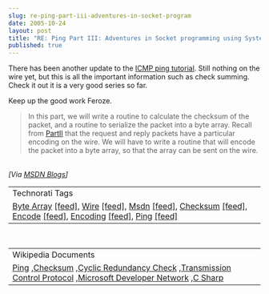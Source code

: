 ```yaml
---
slug: re-ping-part-iii-adventures-in-socket-program
date: 2005-10-24
layout: post
title: "RE: Ping Part III: Adventures in Socket programming using System.Net"
published: true
---
```

There has been another update to the <a href="http://blogs.msdn.com/feroze_daud/archive/2005/10/24/484260.aspx">ICMP ping tutorial</a>.  Still nothing on the wire yet, but this is all the important information such as check summing.  Check it out it is a very good series so far. <p />Keep up the good work Feroze.<br /><blockquote>In this part, we will write a routine to calculate the checksum of the packet, and a routine to serialize the packet into a byte array. Recall from <a href="http://blogs.msdn.com/feroze_daud/archive/2005/10/23/483976.aspx">PartII</a> that the request and reply packets have a particular encoding on the wire. We will have to write a routine that will encode the packet into a byte array, so that the array can be sent on the wire.</blockquote><br /><i>[Via <a href="http://blogs.msdn.com/feroze_daud/archive/2005/10/24/484260.aspx">MSDN Blogs</a>]</i><p /><table class="TechnoratiHead TagHeader">
<tr><td>Technorati Tags</td></tr>
<tr class="Technorati"><td>
<a href="http://www.technorati.com/tag/Byte%20Array" class="Tag" rel="tag">Byte Array</a> <a href="http://feeds.technorati.com/feed/posts/tag/Byte%20Array" class="Tag">[feed]</a>, <a href="http://www.technorati.com/tag/Wire" class="Tag" rel="tag">Wire</a> <a href="http://feeds.technorati.com/feed/posts/tag/Wire" class="Tag">[feed]</a>, <a href="http://www.technorati.com/tag/Msdn" class="Tag" rel="tag">Msdn</a> <a href="http://feeds.technorati.com/feed/posts/tag/Msdn" class="Tag">[feed]</a>, <a href="http://www.technorati.com/tag/Checksum" class="Tag" rel="tag">Checksum</a> <a href="http://feeds.technorati.com/feed/posts/tag/Checksum" class="Tag">[feed]</a>, <a href="http://www.technorati.com/tag/Encode" class="Tag" rel="tag">Encode</a> <a href="http://feeds.technorati.com/feed/posts/tag/Encode" class="Tag">[feed]</a>, <a href="http://www.technorati.com/tag/Encoding" class="Tag" rel="tag">Encoding</a> <a href="http://feeds.technorati.com/feed/posts/tag/Encoding" class="Tag">[feed]</a>, <a href="http://www.technorati.com/tag/Ping" class="Tag" rel="tag">Ping</a> <a href="http://feeds.technorati.com/feed/posts/tag/Ping" class="Tag">[feed]</a>
</td></tr>
</table><br /><table class="TechnoratiHead TagHeader">
<tr><td>Wikipedia Documents</td></tr>
<tr class="Technorati"><td>
<a href="http://en.wikipedia.org/wiki/Ping">Ping</a> ,<a href="http://en.wikipedia.org/wiki/Checksum">Checksum</a> ,<a href="http://en.wikipedia.org/wiki/Cyclic_redundancy_check">Cyclic Redundancy Check</a> ,<a href="http://en.wikipedia.org/wiki/Transmission_Control_Protocol">Transmission Control Protocol</a> ,<a href="http://en.wikipedia.org/?title=MSDN">Microsoft Developer Network</a> ,<a href="http://en.wikipedia.org/wiki/C_Sharp">C Sharp</a>
</td></tr>
</table><div class="blogger-post-footer"><img class="posterous_download_image" src="https://blogger.googleusercontent.com/tracker/8109338-113018565197962367?l=www.kinlan.co.uk%2Findex.html" height="1" alt="" width="1" /></div>

